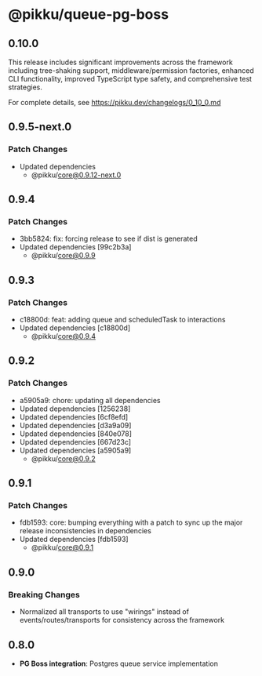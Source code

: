 # @pikku/queue-pg-boss

## 0.10.0

This release includes significant improvements across the framework including tree-shaking support, middleware/permission factories, enhanced CLI functionality, improved TypeScript type safety, and comprehensive test strategies.

For complete details, see https://pikku.dev/changelogs/0_10_0.md

## 0.9.5-next.0

### Patch Changes

- Updated dependencies
  - @pikku/core@0.9.12-next.0

## 0.9.4

### Patch Changes

- 3bb5824: fix: forcing release to see if dist is generated
- Updated dependencies [99c2b3a]
  - @pikku/core@0.9.9

## 0.9.3

### Patch Changes

- c18800d: feat: adding queue and scheduledTask to interactions
- Updated dependencies [c18800d]
  - @pikku/core@0.9.4

## 0.9.2

### Patch Changes

- a5905a9: chore: updating all dependencies
- Updated dependencies [1256238]
- Updated dependencies [6cf8efd]
- Updated dependencies [d3a9a09]
- Updated dependencies [840e078]
- Updated dependencies [667d23c]
- Updated dependencies [a5905a9]
  - @pikku/core@0.9.2

## 0.9.1

### Patch Changes

- fdb1593: core: bumping everything with a patch to sync up the major release inconsistencies in dependencies
- Updated dependencies [fdb1593]
  - @pikku/core@0.9.1

## 0.9.0

### Breaking Changes

- Normalized all transports to use "wirings" instead of events/routes/transports for consistency across the framework

## 0.8.0

- **PG Boss integration**: Postgres queue service implementation
